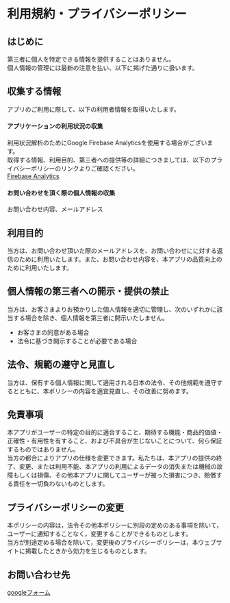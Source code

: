 # 利用規約・プライバシーポリシー
## はじめに
第三者に個人を特定できる情報を提供することはありません。  
個人情報の管理には最新の注意を払い、以下に掲げた通りに扱います。
## 収集する情報
アプリのご利用に際して、以下の利用者情報を取得いたします。
#### アプリケーションの利用状況の収集
利用状況解析のためにGoogle Firebase Analyticsを使用する場合がございます。  
取得する情報、利用目的、第三者への提供等の詳細につきましては、以下のプライバシーポリシーのリンクよりご確認ください。  
[Firebase Analytics](https://policies.google.com/privacy?hl=ja%EF%BB%BF)
#### お問い合わせを頂く際の個人情報の収集
お問い合わせ内容、メールアドレス
## 利用目的
当方は、お問い合わせ頂いた際のメールアドレスを、お問い合わせにに対する返信のために利用いたします。また、お問い合わせ内容を、本アプリの品質向上のために利用いたします。
## 個人情報の第三者への開示・提供の禁止
当方は、お客さまよりお預かりした個人情報を適切に管理し、次のいずれかに該当する場合を除き、個人情報を第三者に開示いたしません。  
* お客さまの同意がある場合  
* 法令に基づき開示することが必要である場合  
## 法令、規範の遵守と見直し
当方は、保有する個人情報に関して適用される日本の法令、その他規範を遵守するとともに、本ポリシーの内容を適宜見直し、その改善に努めます。
## 免責事項
本アプリがユーザーの特定の目的に適合すること、期待する機能・商品的価値・正確性・有用性を有すること、および不具合が生じないことについて、何ら保証するものではありません。  
当方の都合によりアプリの仕様を変更できます。私たちは、本アプリの提供の終了、変更、または利用不能、本アプリの利用によるデータの消失または機械の故障もしくは損傷、その他本アプリに関してユーザーが被った損害につき、賠償する責任を一切負わないものとします。
## プライバシーポリシーの変更
本ポリシーの内容は，法令その他本ポリシーに別段の定めのある事項を除いて，ユーザーに通知することなく，変更することができるものとします。  
当方が別途定める場合を除いて，変更後のプライバシーポリシーは，本ウェブサイトに掲載したときから効力を生じるものとします。
## お問い合わせ先
[googleフォーム](https://forms.gle/b7PfycrJyjPqmCVq5)